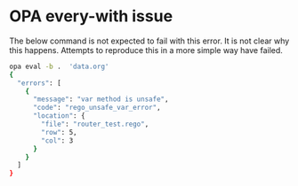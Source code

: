 # OPA every-with issue

The below command is not expected to fail with this error. It is not clear
why this happens. Attempts to reproduce this in a more simple way have failed.

```bash
opa eval -b .  'data.org'
{
  "errors": [
    {
      "message": "var method is unsafe",
      "code": "rego_unsafe_var_error",
      "location": {
        "file": "router_test.rego",
        "row": 5,
        "col": 3
      }
    }
  ]
}
